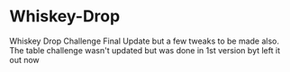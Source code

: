# Whiskey-Drop
Whiskey Drop Challenge
Final Update but a few tweaks to be made also. The table challenge wasn't updated but was done in 1st version byt left it out now
